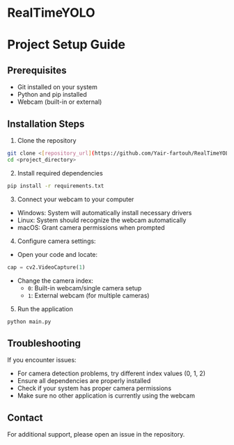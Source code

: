 # RealTimeYOLO
# Project Setup Guide

## Prerequisites
- Git installed on your system
- Python and pip installed
- Webcam (built-in or external)

## Installation Steps

1. Clone the repository
```bash
git clone <[repository_url](https://github.com/Yair-fartouh/RealTimeYOLO.git)>
cd <project_directory>
```

2. Install required dependencies
```bash
pip install -r requirements.txt
```

3. Connect your webcam to your computer
- Windows: System will automatically install necessary drivers
- Linux: System should recognize the webcam automatically
- macOS: Grant camera permissions when prompted

4. Configure camera settings:
- Open your code and locate:
```python
cap = cv2.VideoCapture(1)
```
- Change the camera index:
  - `0`: Built-in webcam/single camera setup
  - `1`: External webcam (for multiple cameras)

5. Run the application
```bash
python main.py
```

## Troubleshooting

If you encounter issues:
- For camera detection problems, try different index values (0, 1, 2)
- Ensure all dependencies are properly installed
- Check if your system has proper camera permissions
- Make sure no other application is currently using the webcam

## Contact

For additional support, please open an issue in the repository.
